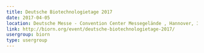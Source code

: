 ```yaml
---
title: Deutsche Biotechnologietage 2017
date: 2017-04-05
location: Deutsche Messe - Convention Center Messegelände , Hannover, 30521
link: http://biorn.org/event/deutsche-biotechnologietage-2017/
usergroup: biorn
type: usergroup
---
```

